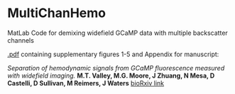 # MultiChanHemo
MatLab Code for demixing widefield GCaMP data with multiple backscatter channels


[.pdf](master/demixing_20190510_JNP_supp.pdf) containing supplementary figures 1-5 and Appendix for manuscript:

*Separation of hemodynamic signals from GCaMP fluorescence measured with widefield imaging.* 
**M.T. Valley, M.G. Moore, J Zhuang, N Mesa, D Castelli, D Sullivan, M Reimers, J Waters**
[bioRxiv link](https://www.biorxiv.org/content/10.1101/634923v2)
